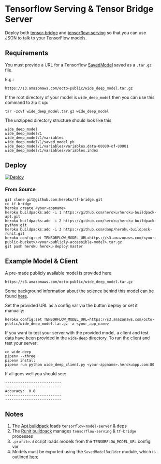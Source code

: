  # Tensorflow Serving & Tensor Bridge Server
 
Deploy both [tensor-bridge](https://github.com/Babylonpartners/tf-bridge) and [tensorflow-serving](https://www.tensorflow.org/serving/) so that you can use JSON to talk to your TensorFlow models.

## Requirements

You must provide a URL for a Tensorflow [SavedModel](https://github.com/tensorflow/tensorflow/blob/master/tensorflow/python/saved_model/README.md) saved as a `.tar.gz` file. 

E.g.:

```
https://s3.amazonaws.com/octo-public/wide_deep_model.tar.gz
```

If the root directory of your model is `wide_deep_model` then you can use this command to zip it up:

```
tar -zcvf wide_deep_model.tar.gz wide_deep_model
```

The unzipped directory structure should look like this:

```
wide_deep_model
wide_deep_model/1
wide_deep_model/1/variables
wide_deep_model/1/saved_model.pb
wide_deep_model/1/variables/variables.data-00000-of-00001
wide_deep_model/1/variables/variables.index
```

## Deploy

[![Deploy](https://www.herokucdn.com/deploy/button.svg)](https://heroku.com/deploy?template=https://github.com/heroku/tf-bridge)

### From Source

```
git clone git@github.com:heroku/tf-bridge.git
cd tf-bridge
heroku create <your-appname>
heroku buildpacks:add -i 1 https://github.com/heroku/heroku-buildpack-apt.git
heroku buildpacks:add -i 2 https://github.com/heroku/heroku-buildpack-python.git
heroku buildpacks:add -i 3 https://github.com/danp/heroku-buildpack-runit.git
heroku config:set TENSORFLOW_MODEL_URL=https://s3.amazonaws.com/<your-public-bucket>/<your-publicly-accessible-model>.tar.gz
git push heroku heroku-deploy:master
```

## Example Model & Client

A pre-made publicly available model is provided here:

```
https://s3.amazonaws.com/octo-public/wide_deep_model.tar.gz
```
Some background information about the science behind this model can be found [here](https://www.tensorflow.org/tutorials/wide_and_deep).

Set the provided URL as a config var via the button deploy or set it manually: 

```
heroku config:set TENSORFLOW_MODEL_URL=https://s3.amazonaws.com/octo-public/wide_deep_model.tar.gz -a <your_app_name>
```

If you want to test your server with the provided model, a client and test data have been provided in the `wide-deep` directory. To run the client and test your server:

```
cd wide-deep
pipenv --three
pipenv install
pipenv run python wide_deep_client.py <your-appname>.herokuapp.com:80
```

If all goes well you should see:

```
--------------------------
--------------------------
Accuracy:  0.8
--------------------------
--------------------------
```

## Notes
1. The [Apt buildpack](https://github.com/heroku/heroku-buildpack-apt) loads `tensorflow-model-server` & deps
1. The [Runit buildpack](https://github.com/danp/heroku-buildpack-runit) manages `tensorflow-serving` & `tf-bridge` processes
1. `.profile.d` script loads models from the `TENSORFLOW_MODEL_URL` config var
1. Models must be exported using the `SavedModelBuilder` module, which is outlined [here](https://www.tensorflow.org/serving/serving_basic)

